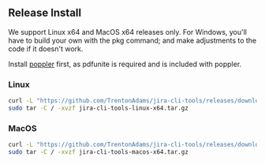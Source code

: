 ## Release Install

We support Linux x64 and MacOS x64 releases only. For Windows, you'll have to
build your own with the pkg command; and make adjustments to the code if it
doesn't work.

Install [poppler](https://poppler.freedesktop.org/) first, as pdfunite is
required and is included with poppler.

### Linux

```bash
curl -L "https://github.com/TrentonAdams/jira-cli-tools/releases/download/1.1.3/jira-cli-tools-linux-x64.tar.gz" > jira-cli-tools-linux-x64.tar.gz;
sudo tar -C / -xvzf jira-cli-tools-linux-x64.tar.gz
```

### MacOS

```bash
curl -L "https://github.com/TrentonAdams/jira-cli-tools/releases/download/1.1.3/jira-cli-tools-macos-x64.tar.gz" > jira-cli-tools-macos-x64.tar.gz;
sudo tar -C / -xvzf jira-cli-tools-macos-x64.tar.gz
```

